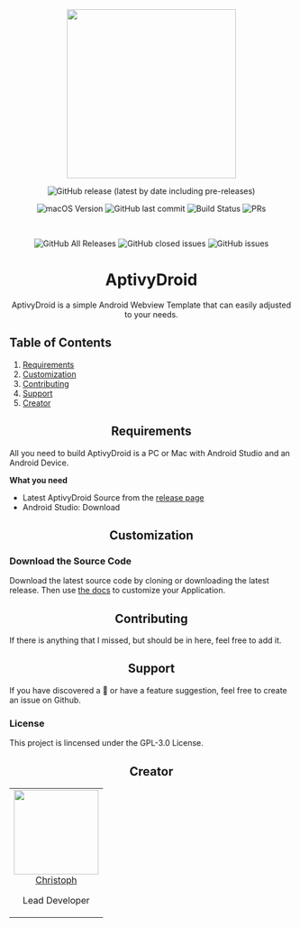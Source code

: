 <div align="center">
  <a href="https://github.com/miit0o-dev/aptivydroid">
    <img width="300" src="https://rustige.me/assets/img/aptivydroid-screen.png">
  </a>
  <br>

![GitHub release (latest by date including pre-releases)](https://img.shields.io/github/v/release/miit0o/AptivyDroid?include_prereleases)

![macOS Version](https://img.shields.io/badge/Android-7+-brightgreen)
![GitHub last commit](https://img.shields.io/github/last-commit/miit0o-dev/aptivydroid)
![Build Status](https://img.shields.io/badge/build-passing-brightgreen)
![PRs](https://img.shields.io/badge/PRs-welcome-brightgreen)

  <br>

  ![GitHub All Releases](https://img.shields.io/github/downloads/miit0o-dev/aptivydroid/total)
  ![GitHub closed issues](https://img.shields.io/github/issues-closed/miit0o-dev/aptivydroid)
  ![GitHub issues](https://img.shields.io/github/issues/miit0o-dev/aptivydroid)
  
  <h1>AptivyDroid</h1>
  <p>
    AptivyDroid is a simple Android Webview Template that can easily adjusted to your needs.
  </p>
</div>

## Table of Contents

1. [Requirements](#requirements)
2. [Customization](#custom)
5. [Contributing](#contributing)
6. [Support](#support)
7. [Creator](#creator)

<h2 align="center" id="requirements">Requirements</h2>

All you need to build AptivyDroid is a PC or Mac with Android Studio and an Android Device.

**What you need**

* Latest AptivyDroid Source from the [release page](https://github.com/miit0o-dev/aptivydroid/releases)
* Android Studio: Download

<h2 align="center" id="custom">Customization</h2>

### Download the Source Code

Download the latest source code by cloning or downloading the latest release. Then use [the docs](https://github.com/miit0o-dev/aptivydroid/wiki) to customize your Application.

<h2 align="center" id="contributing">Contributing</h2>

If there is anything that I missed, but should be in here, feel free to add it.

<h2 align="center" id="support">Support</h2>

If you have discovered a 🐜 or have a feature suggestion, feel free to create an issue on Github.

### License

This project is lincensed under the GPL-3.0 License.

<h2 align="center" id="creator">Creator</h2>

<table align="center">
  <tbody>
    <tr>
      <td align="center" valign="top">
        <img width="150" height="150" src="https://avatars0.githubusercontent.com/u/52698477?s=460">
        <br>
        <a href="https://github.com/miit0o">Christoph</a>
        <p>Lead Developer</p>
      </td>
    </tr>
  </tbody>
</table>
